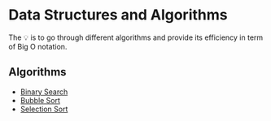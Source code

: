 # Data Structures and Algorithms

The 💡 is to go through different algorithms and provide its efficiency in term of Big O notation. 

## Algorithms
- [Binary Search](https://github.com/daosgava/data-structures-and-algorithms/blob/main/algorithms/binarySearch.js)
- [Bubble Sort](https://github.com/daosgava/data-structures-and-algorithms/blob/main/algorithms/bubbleSort.js)
- [Selection Sort](https://github.com/daosgava/data-structures-and-algorithms/blob/main/algorithms/selectionSort.js)
  
